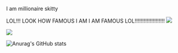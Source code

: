 I am millionaire skitty



LOL!!! LOOK HOW FAMOUS I AM I AM FAMOUS LOL!!!!!!!!!!!!!!!!!!!!
![](https://komarev.com/ghpvc/?username=Skitttyy&style=flat-square)



<img src="https://discord.c99.nl/widget/theme-3/215609375451119618.png"></img>



![Anurag's GitHub stats](https://github-readme-stats.vercel.app/api?username=Skitttyy&bg_color=30,e96443,904e95&title_color=fff&text_color=fff&show_icons=true)
